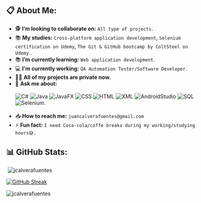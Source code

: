 ## 📋 About Me:

- 🕵 **I’m looking to collaborate on:** `All type of projects`.<br>
- 📚 **My studies:** `Cross-platform application development`, `Selenium certification on Udemy`, `The Git & GitHub bootcamp by ColtSteel on Udemy` .<br>
- 📚 **I’m currently learning:** `Web application development`.<br>
- 💻 **I'm currently working:** `QA Automation Tester/Software Developer`.<br>
- 👨‍💻 **All of my projects are private now.** 
- 💬 **Ask me about:** <br><br>
![C#](https://img.shields.io/badge/C%23-violet) ![Java](https://img.shields.io/badge/Java-brown) ![JavaFX](https://img.shields.io/badge/JavaFX-red) ![CSS](https://img.shields.io/badge/CSS-blue) ![HTML](https://img.shields.io/badge/HTML-orange) ![XML](https://img.shields.io/badge/XML-yellow) ![AndroidStudio](https://img.shields.io/badge/Android_Studio-aqua) ![SQL](https://img.shields.io/badge/SQL-black) ![Selenium](https://img.shields.io/badge/Selenium-green).<br><br>
- 📥 **How to reach me:** `juancalverafuentes@gmail.com`
- ⚡ **Fun fact:** `I need Coca-cola/coffe breaks during my working/studying hours😅.`

## 📊 GitHub Stats:
<p>&nbsp;<img align="center" src="https://github-readme-stats.vercel.app/api?username=jcalverafuentes&show_icons=true&locale=en" alt="jcalverafuentes" /></p>
<a href="https://git.io/streak-stats"><img src="http://github-readme-streak-stats.herokuapp.com?user=jcalverafuentes&mode=weekly" alt="GitHub Streak" /></a>
<p><img align="left" src="https://github-readme-stats.vercel.app/api/top-langs?username=jcalverafuentes&show_icons=true&locale=en&layout=compact" alt="jcalverafuentes" /></p><br><br><br>
<br><br><br><br><br>
